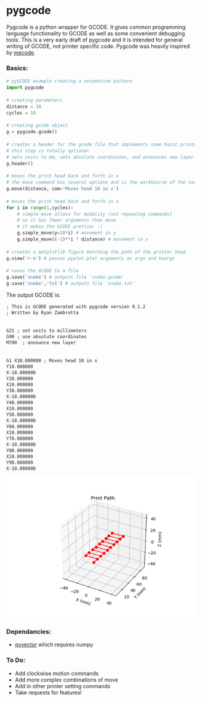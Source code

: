 # pygcode

Pygcode is a python wrapper for GCODE. It gives common programming language functionality to GCODE as well as some convenient debugging tools. 
This is a very early draft of pygcode and it is intended for general writing of GCODE, not printer specific code. 
Pygcode was heavily inspired by [mecode](https://github.com/jminardi/mecode).


### Basics:

<python code example>

```python
# pyGCODE example creating a serpentine pattern
import pygcode

# creating parameters
distance = 10
cycles = 10

# creating gcode object
g = pygcode.gcode()

# creates a header for the gcode file that implements some basic printer settings
# this step is totally optional
# sets units to mm, sets absolute coordinates, and announces new layer
g.header() 

# moves the print head back and forth in x
# the move command has several options and is the workhourse of the code
g.move(distance, com='Moves head 10 in x') 

# moves the print head back and forth in x
for i in range(1,cycles):
	# simple move allows for modality (not repeating commands)
    # so it has fewer arguments than move
    # it makes the GCODE prettier :)
    g.simple_move(y=10*i) # movement in y
    g.simple_move((-1)**i * distance) # movement in x

# creates a matplotlib figure matching the path of the printer head
g.view('r-o') # passes pyplot.plot arguments as args and kwargs

# saves the GCODE to a file
g.save('snake') # outputs file 'snake.gcode'
g.save('snake','txt') # outputs file 'snake.txt'
```

The output GCODE is:
```GCODE
; This is GCODE generated with pygcode version 0.1.2 
; Written by Ryan Zambrotta 


G21 ; set units to millimeters 
G90 ; use absolute coordinates 
M790  ; announce new layer 


G1 X10.000000 ; Moves head 10 in x 
Y10.000000  
X-10.000000  
Y20.000000  
X10.000000  
Y30.000000  
X-10.000000  
Y40.000000  
X10.000000  
Y50.000000  
X-10.000000  
Y60.000000  
X10.000000  
Y70.000000  
X-10.000000  
Y80.000000  
X10.000000  
Y90.000000  
X-10.000000
```

<Print head image>

![Printer Path](test_path.png)


### Dependancies:
* [pyvector](https://github.com/rtZamb/pyvector) which requires numpy



### To Do:
* Add clockwise motion commands
* Add more complex combinations of move
* Add in other printer setting commands
* Take requests for features!



















